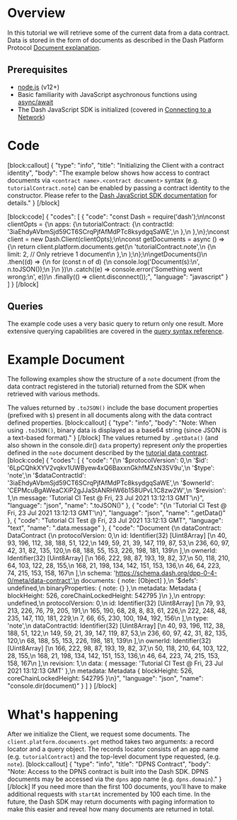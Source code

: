 # Overview

In this tutorial we will retrieve some of the current data from a data contract. Data is stored in the form of documents as described in the Dash Platform Protocol [Document explanation](explanation-platform-protocol-document).

## Prerequisites
- [node.js](https://nodejs.org/en/) (v12+)
- Basic familiarity with JavaScript asychronous functions using [async/await](https://developer.mozilla.org/en-US/docs/Learn/JavaScript/Asynchronous/Async_await)
- The Dash JavaScript SDK is initialized (covered in [Connecting to a Network](tutorial-connecting-to-testnet))

# Code
[block:callout]
{
  "type": "info",
  "title": "Initializing the Client with a contract identity",
  "body": "The example below shows how access to contract documents via `<contract name>.<contract document>` syntax (e.g. `tutorialContract.note`) can be enabled by passing a contract identity to the constructor. Please refer to the [Dash JavaScript SDK documentation](https://dashevo.github.io/js-dash-sdk/#/getting-started/multiple-apps) for details."
}
[/block]

[block:code]
{
  "codes": [
    {
      "code": "const Dash = require('dash');\n\nconst clientOpts = {\n  apps: {\n    tutorialContract: {\n      contractId: '3iaEhdyAVbmSjd59CT6SCrqPjfAfMdPTc8ksydgqSaWE',\n    },\n  },\n};\nconst client = new Dash.Client(clientOpts);\n\nconst getDocuments = async () => {\n  return client.platform.documents.get(\n    'tutorialContract.note',\n    {\n      limit: 2, // Only retrieve 1 document\n    },\n  );\n};\n\ngetDocuments()\n  .then((d) => {\n    for (const n of d) {\n      console.log('Document(s):\\n', n.toJSON());\n    }\n  })\n  .catch((e) => console.error('Something went wrong:\\n', e))\n  .finally(() => client.disconnect());",
      "language": "javascript"
    }
  ]
}
[/block]
## Queries

The example code uses a very basic query to return only one result. More extensive querying capabilities are covered in the [query syntax reference](reference-query-syntax).

# Example Document

The following examples show the structure of a `note` document (from the data contract registered in the tutorial) returned from the SDK when retrieved with various methods. 

The values returned by `.toJSON()` include the base document properties (prefixed with `$`) present in all documents along with the data contract defined properties. 
[block:callout]
{
  "type": "info",
  "body": "Note: When using `.toJSON()`, binary data is displayed as a base64 string (since JSON is a text-based format)."
}
[/block]
The values returned by `.getData()` (and also shown in the console.dir() `data` property) represent _only_ the properties defined in the `note` document described by the [tutorial data contract](tutorial-register-a-data-contract#code).
[block:code]
{
  "codes": [
    {
      "code": "{\n  '$protocolVersion': 0,\n  '$id': '6LpCQhkXYV2vqkv1UWByew4xQ6BaxxnGkhfMZsN3SV9u',\n  '$type': 'note',\n  '$dataContractId': '3iaEhdyAVbmSjd59CT6SCrqPjfAfMdPTc8ksydgqSaWE',\n  '$ownerId': 'CEPMcuBgAWeaCXiP2gJJaStANRHW6b158UPvL1C8zw2W',\n  '$revision': 1,\n  message: 'Tutorial CI Test @ Fri, 23 Jul 2021 13:12:13 GMT'\n}",
      "language": "json",
      "name": ".toJSON()"
    },
    {
      "code": "{\n  'Tutorial CI Test @ Fri, 23 Jul 2021 13:12:13 GMT'\n}",
      "language": "json",
      "name": ".getData()"
    },
    {
      "code": "Tutorial CI Test @ Fri, 23 Jul 2021 13:12:13 GMT",
      "language": "text",
      "name": ".data.message"
    },
    {
      "code": "Document {\n  dataContract: DataContract {\n    protocolVersion: 0,\n    id: Identifier(32) [Uint8Array] [\n       40,  93, 196, 112,  38, 188,  51, 122,\n      149,  59,  21,  39, 147, 119,  87,  53,\n      236,  60,  97,  42,  31,  82, 135, 120,\n       68, 188,  55, 153, 226, 198, 181, 139\n    ],\n    ownerId: Identifier(32) [Uint8Array] [\n      166, 222,  98,  87, 193,  19,  82,  37,\n       50, 118, 210,  64, 103, 122,  28, 155,\n      168,  21, 198, 134, 142, 151, 153, 136,\n       46,  64, 223,  74, 215, 153, 158, 167\n    ],\n    schema: 'https://schema.dash.org/dpp-0-4-0/meta/data-contract',\n    documents: { note: [Object] },\n    '$defs': undefined,\n    binaryProperties: { note: {} },\n    metadata: Metadata { blockHeight: 526, coreChainLockedHeight: 542795 }\n  },\n  entropy: undefined,\n  protocolVersion: 0,\n  id: Identifier(32) [Uint8Array] [\n     79,  93, 213, 226,  76,  79, 205, 191,\n    165, 190,  68,  28,   8,  83,  61, 226,\n    222, 248,  48, 235, 147, 110, 181, 229,\n      7,  66,  65, 230, 100, 194, 192, 156\n  ],\n  type: 'note',\n  dataContractId: Identifier(32) [Uint8Array] [\n     40,  93, 196, 112,  38, 188,  51, 122,\n    149,  59,  21,  39, 147, 119,  87,  53,\n    236,  60,  97,  42,  31,  82, 135, 120,\n     68, 188,  55, 153, 226, 198, 181, 139\n  ],\n  ownerId: Identifier(32) [Uint8Array] [\n    166, 222,  98,  87, 193,  19,  82,  37,\n     50, 118, 210,  64, 103, 122,  28, 155,\n    168,  21, 198, 134, 142, 151, 153, 136,\n     46,  64, 223,  74, 215, 153, 158, 167\n  ],\n  revision: 1,\n  data: { message: 'Tutorial CI Test @ Fri, 23 Jul 2021 13:12:13 GMT' },\n  metadata: Metadata { blockHeight: 526, coreChainLockedHeight: 542795 }\n}",
      "language": "json",
      "name": "console.dir(document)"
    }
  ]
}
[/block]
# What's happening

After we initialize the Client, we request some documents. The `client.platform.documents.get` method takes two arguments: a record locator and a query object. The records locator consists of an app name (e.g. `tutorialContract`) and the top-level document type requested, (e.g. `note`).
[block:callout]
{
  "type": "info",
  "title": "DPNS Contract",
  "body": "Note: Access to the DPNS contract is built into the Dash SDK. DPNS documents may be accessed via the `dpns` app name (e.g. `dpns.domain`)."
}
[/block]
If you need more than the first 100 documents, you'll have to make additional requests with `startAt` incremented by 100 each time. In the future, the Dash SDK may return documents with paging information to make this easier and reveal how many documents are returned in total.
